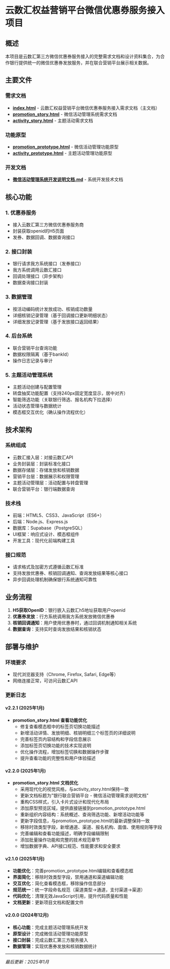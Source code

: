 # 云数汇权益营销平台微信优惠券服务接入项目

## 概述

本项目是云数汇第三方微信优惠券服务接入的完整需求文档和设计资料集合，为合作银行提供统一的微信优惠券发放服务，并在联合营销平台展示相关数据。

## 主要文件

### 需求文档
- **[index.html](index.html)** - 云数汇权益营销平台微信优惠券服务接入需求文档（主文档）
- **[promotion_story.html](promotion_story.html)** - 微信活动管理系统需求文档
- **[activity_story.html](activity_story.html)** - 主题活动需求文档

### 功能原型
- **[promotion_prototype.html](promotion_prototype.html)** - 微信活动管理功能原型
- **[activity_prototype.html](activity_prototype.html)** - 主题活动管理功能原型

### 开发文档
- **[微信活动管理系统开发说明文档.md](微信活动管理系统开发说明文档.md)** - 系统开发技术文档

## 核心功能

### 1. 优惠券服务
- 接入云数汇第三方微信优惠券服务商
- 封装获取openid的H5页面
- 发券、数据回调、数据查询接口

### 2. 接口封装
- 银行请求我方系统接口（发券接口）
- 我方系统调用云数汇接口
- 回调处理接口（异步架构）
- 数据查询接口封装

### 3. 数据管理
- 按活动编码统计发放成功、核销成功数量
- 详细核销记录管理（基于回调接口更新明细状态）
- 详细发放记录管理（基于发放接口返回结果）

### 4. 后台系统
- 联合营销平台查询功能
- 数据权限隔离（基于bankId）
- 操作日志记录与审计

### 5. 主题活动管理系统
- 主题活动创建与配置管理
- 转盘抽奖功能配置（支持240px固定宽度显示，居中对齐）
- 智能筛选功能（关联银行筛选、报名机构下拉选择）
- 活动状态管理与数据统计
- 模态框交互优化（确认操作流程优化）

## 技术架构

### 系统组成
- 云数汇接入层：对接云数汇API
- 业务封装层：封装标准化接口
- 数据存储层：存储发放和核销数据
- 营销平台层：数据展示和权限管理
- 主题活动管理层：活动配置与转盘管理
- 联合营销平台：银行端数据查询

### 技术栈
- 前端：HTML5、CSS3、JavaScript（ES6+）
- 后端：Node.js、Express.js
- 数据库：Supabase（PostgreSQL）
- UI框架：响应式设计、模态框组件
- 开发工具：现代化前端构建工具

### 接口规范
- 请求格式及加密方式遵循云数汇标准
- 支持发放优惠券、核销回调通知、查询发放结果等核心接口
- 异步回调处理机制确保银行系统通知可靠性

## 业务流程

1. **H5获取OpenID**：银行嵌入云数汇h5地址获取用户openid
2. **优惠券发放**：行方系统调用我方系统发放微信优惠券
3. **核销回调通知**：用户使用优惠券时，通过回调机制通知相关系统
4. **数据查询**：支持实时查询发放结果和核销状态

## 部署与维护

### 环境要求
- 现代浏览器支持（Chrome, Firefox, Safari, Edge等）
- 网络连接正常，可访问云数汇API

### 更新日志

#### v2.2.1 (2025年1月)
- **promotion_story.html 查看功能优化**
  - 修复查看模态框中的标签页切换功能描述
  - 新增活动详情、发放明细、核销明细三个标签页的详细说明
  - 完善标签页内容结构和字段信息展示
  - 添加标签页切换功能的技术实现说明
  - 优化操作流程，增加标签切换和数据操作步骤
  - 提升查看功能的完整性和用户体验描述

#### v2.2.0 (2025年1月)
- **promotion_story.html 文档优化**
  - 采用现代化的视觉风格，与activity_story.html保持一致
  - 更新文档标题为"银行联合营销平台 - 微信活动管理需求说明文档"
  - 重构CSS样式，引入卡片式设计和现代化布局
  - 添加原型预览区域，提供直接链接到promotion_prototype.html
  - 重新组织内容结构：系统概述、查询筛选功能、新增活动功能等
  - 更新字段信息，与promotion_prototype.html的最新调整保持一致
  - 移除时效类型字段，新增通道、渠道、报名机构、面值、使用规则等字段
  - 完善编辑和查看功能描述，明确字段编辑限制
  - 添加批量操作功能和完整的技术规范章节
  - 增加数据字典、API接口规范、性能要求和安全要求

#### v2.1.0 (2025年1月)
- **功能优化**：完善promotion_prototype.html编辑和查看模态框
- **界面简化**：移除时效类型字段，禁用通道和渠道编辑功能
- **交互优化**：简化查看模态框，移除操作信息部分
- **规范统一**：统一字段命名规范（渠道类型→通道，支付渠道→渠道）
- **代码优化**：清理无效JavaScript引用，提升代码质量和性能
- **文档更新**：更新项目文档和配置文件

#### v2.0.0 (2024年12月)
- **核心功能**：完成主题活动管理系统开发
- **原型设计**：完成微信活动管理功能原型
- **接口封装**：完成云数汇第三方服务接入
- **数据管理**：实现优惠券发放和核销数据统计

---
*最后更新：2025年1月*